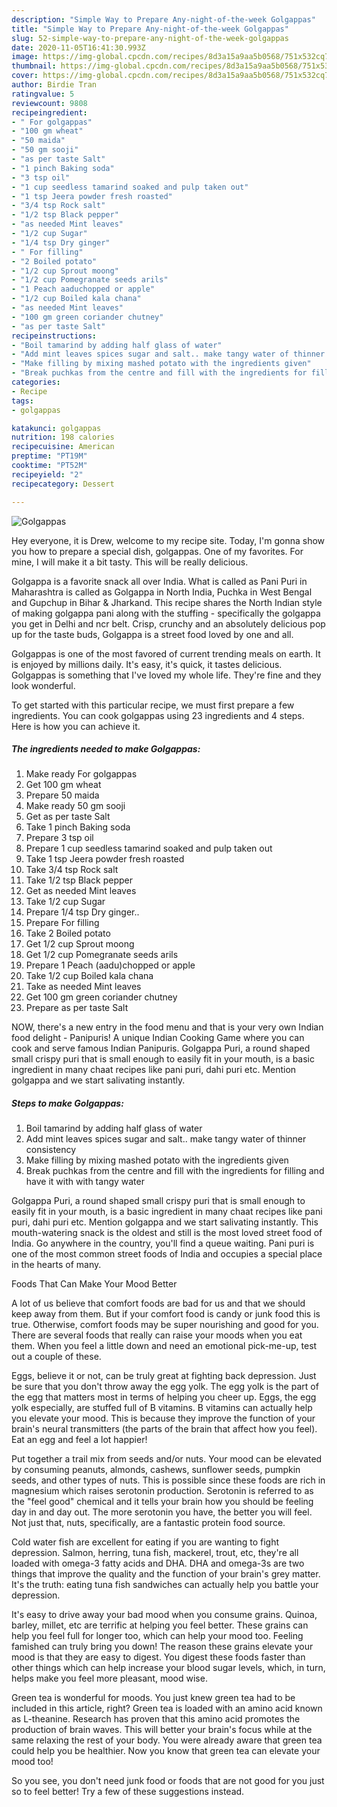 ```yaml
---
description: "Simple Way to Prepare Any-night-of-the-week Golgappas"
title: "Simple Way to Prepare Any-night-of-the-week Golgappas"
slug: 52-simple-way-to-prepare-any-night-of-the-week-golgappas
date: 2020-11-05T16:41:30.993Z
image: https://img-global.cpcdn.com/recipes/8d3a15a9aa5b0568/751x532cq70/golgappas-recipe-main-photo.jpg
thumbnail: https://img-global.cpcdn.com/recipes/8d3a15a9aa5b0568/751x532cq70/golgappas-recipe-main-photo.jpg
cover: https://img-global.cpcdn.com/recipes/8d3a15a9aa5b0568/751x532cq70/golgappas-recipe-main-photo.jpg
author: Birdie Tran
ratingvalue: 5
reviewcount: 9808
recipeingredient:
- " For golgappas"
- "100 gm wheat"
- "50 maida"
- "50 gm sooji"
- "as per taste Salt"
- "1 pinch Baking soda"
- "3 tsp oil"
- "1 cup seedless tamarind soaked and pulp taken out"
- "1 tsp Jeera powder fresh roasted"
- "3/4 tsp Rock salt"
- "1/2 tsp Black pepper"
- "as needed Mint leaves"
- "1/2 cup Sugar"
- "1/4 tsp Dry ginger"
- " For filling"
- "2 Boiled potato"
- "1/2 cup Sprout moong"
- "1/2 cup Pomegranate seeds arils"
- "1 Peach aaduchopped or apple"
- "1/2 cup Boiled kala chana"
- "as needed Mint leaves"
- "100 gm green coriander chutney"
- "as per taste Salt"
recipeinstructions:
- "Boil tamarind by adding half glass of water"
- "Add mint leaves spices sugar and salt.. make tangy water of thinner consistency"
- "Make filling by mixing mashed potato with the ingredients given"
- "Break puchkas from the centre and fill with the ingredients for filling and have it with with tangy water"
categories:
- Recipe
tags:
- golgappas

katakunci: golgappas 
nutrition: 198 calories
recipecuisine: American
preptime: "PT19M"
cooktime: "PT52M"
recipeyield: "2"
recipecategory: Dessert

---
```



![Golgappas](https://img-global.cpcdn.com/recipes/8d3a15a9aa5b0568/751x532cq70/golgappas-recipe-main-photo.jpg)

Hey everyone, it is Drew, welcome to my recipe site. Today, I'm gonna show you how to prepare a special dish, golgappas. One of my favorites. For mine, I will make it a bit tasty. This will be really delicious.

Golgappa is a favorite snack all over India. What is called as Pani Puri in Maharashtra is called as Golgappa in North India, Puchka in West Bengal and Gupchup in Bihar &amp; Jharkand. This recipe shares the North Indian style of making golgappa pani along with the stuffing - specifically the golgappa you get in Delhi and ncr belt. Crisp, crunchy and an absolutely delicious pop up for the taste buds, Golgappa is a street food loved by one and all.

Golgappas is one of the most favored of current trending meals on earth. It is enjoyed by millions daily. It's easy, it's quick, it tastes delicious. Golgappas is something that I've loved my whole life. They're fine and they look wonderful.


To get started with this particular recipe, we must first prepare a few ingredients. You can cook golgappas using 23 ingredients and 4 steps. Here is how you can achieve it.

<!--inarticleads1-->

##### The ingredients needed to make Golgappas:

1. Make ready  For golgappas
1. Get 100 gm wheat
1. Prepare 50 maida
1. Make ready 50 gm sooji
1. Get as per taste Salt
1. Take 1 pinch Baking soda
1. Prepare 3 tsp oil
1. Prepare 1 cup seedless tamarind soaked and pulp taken out
1. Take 1 tsp Jeera powder fresh roasted
1. Take 3/4 tsp Rock salt
1. Take 1/2 tsp Black pepper
1. Get as needed Mint leaves
1. Take 1/2 cup Sugar
1. Prepare 1/4 tsp Dry ginger..
1. Prepare  For filling
1. Take 2 Boiled potato
1. Get 1/2 cup Sprout moong
1. Get 1/2 cup Pomegranate seeds arils
1. Prepare 1 Peach (aadu)chopped or apple
1. Take 1/2 cup Boiled kala chana
1. Take as needed Mint leaves
1. Get 100 gm green coriander chutney
1. Prepare as per taste Salt


NOW, there&#39;s a new entry in the food menu and that is your very own Indian food delight - Panipuris! A unique Indian Cooking Game where you can cook and serve famous Indian Panipuris. Golgappa Puri, a round shaped small crispy puri that is small enough to easily fit in your mouth, is a basic ingredient in many chaat recipes like pani puri, dahi puri etc. Mention golgappa and we start salivating instantly. 

<!--inarticleads2-->

##### Steps to make Golgappas:

1. Boil tamarind by adding half glass of water
1. Add mint leaves spices sugar and salt.. make tangy water of thinner consistency
1. Make filling by mixing mashed potato with the ingredients given
1. Break puchkas from the centre and fill with the ingredients for filling and have it with with tangy water


Golgappa Puri, a round shaped small crispy puri that is small enough to easily fit in your mouth, is a basic ingredient in many chaat recipes like pani puri, dahi puri etc. Mention golgappa and we start salivating instantly. This mouth-watering snack is the oldest and still is the most loved street food of India. Go anywhere in the country, you&#39;ll find a queue waiting. Pani puri is one of the most common street foods of India and occupies a special place in the hearts of many. 

Foods That Can Make Your Mood Better


A lot of us believe that comfort foods are bad for us and that we should keep away from them. But if your comfort food is candy or junk food this is true. Otherwise, comfort foods may be super nourishing and good for you. There are several foods that really can raise your moods when you eat them. When you feel a little down and need an emotional pick-me-up, test out a couple of these.

Eggs, believe it or not, can be truly great at fighting back depression. Just be sure that you don't throw away the egg yolk. The egg yolk is the part of the egg that matters most in terms of helping you cheer up. Eggs, the egg yolk especially, are stuffed full of B vitamins. B vitamins can actually help you elevate your mood. This is because they improve the function of your brain's neural transmitters (the parts of the brain that affect how you feel). Eat an egg and feel a lot happier!

Put together a trail mix from seeds and/or nuts. Your mood can be elevated by consuming peanuts, almonds, cashews, sunflower seeds, pumpkin seeds, and other types of nuts. This is possible since these foods are rich in magnesium which raises serotonin production. Serotonin is referred to as the "feel good" chemical and it tells your brain how you should be feeling day in and day out. The more serotonin you have, the better you will feel. Not just that, nuts, specifically, are a fantastic protein food source.

Cold water fish are excellent for eating if you are wanting to fight depression. Salmon, herring, tuna fish, mackerel, trout, etc, they're all loaded with omega-3 fatty acids and DHA. DHA and omega-3s are two things that improve the quality and the function of your brain's grey matter. It's the truth: eating tuna fish sandwiches can actually help you battle your depression. 

It's easy to drive away your bad mood when you consume grains. Quinoa, barley, millet, etc are terrific at helping you feel better. These grains can help you feel full for longer too, which can help your mood too. Feeling famished can truly bring you down! The reason these grains elevate your mood is that they are easy to digest. You digest these foods faster than other things which can help increase your blood sugar levels, which, in turn, helps make you feel more pleasant, mood wise.

Green tea is wonderful for moods. You just knew green tea had to be included in this article, right? Green tea is loaded with an amino acid known as L-theanine. Research has proven that this amino acid promotes the production of brain waves. This will better your brain's focus while at the same relaxing the rest of your body. You were already aware that green tea could help you be healthier. Now you know that green tea can elevate your mood too!

So you see, you don't need junk food or foods that are not good for you just so to feel better! Try  a few  of  these  suggestions  instead.

